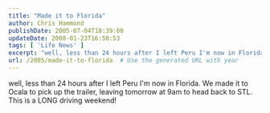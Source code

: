 ```yaml
---
title: "Made it to Florida"
author: Chris Hammond
publishDate: 2005-07-04T18:39:00
updateDate: 2008-01-23T16:50:53
tags: [ 'Life News' ]
excerpt: "well, less than 24 hours after I left Peru I'm now in Florida. We made it to Ocala to pick up the trailer, leaving tomorrow at 9am to head back to STL. This is a LONG driving..."
url: /2005/made-it-to-florida  # Use the generated URL with year
---
```

well, less than 24 hours after I left Peru I'm now in Florida. We made it to Ocala to pick up the trailer, leaving tomorrow at 9am to head back to STL. This is a LONG driving weekend!
